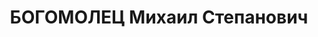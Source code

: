 ---
title: БОГОМОЛЕЦ Михаил Степанович
description: р. 1893, с. Вишеньки Кролевецького повіту Чернігівської губ., українець,
  з селян, позапартійний, освіта вища, санітарний інспектор Криворізького міського
  відділу охорони здоров'я. 27.11.1937 звинувачений в участі в к/рев. фашистській
  змові, розстріляний 28.11.1937 р. Реабілітований 26.01.1971 р.
---